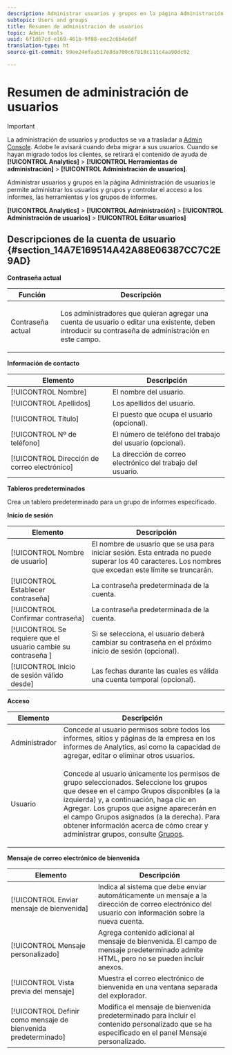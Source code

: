 ```yaml
---
description: Administrar usuarios y grupos en la página Administración de usuarios le permite administrar los usuarios y grupos y controlar el acceso a los informes, las herramientas y los grupos de informes.
subtopic: Users and groups
title: Resumen de administración de usuarios
topic: Admin tools
uuid: 6f1d67cd-e169-461b-9f08-eec2c6b4e6df
translation-type: ht
source-git-commit: 99ee24efaa517e8da700c67818c111c4aa90dc02

---
```



# Resumen de administración de usuarios

>[!IMPORTANT]
>
>La administración de usuarios y productos se va a trasladar a [Admin Console](https://helpx.adobe.com/es/enterprise/using/admin-console.html). Adobe le avisará cuando deba migrar a sus usuarios. Cuando se hayan migrado todos los clientes, se retirará el contenido de ayuda de **[!UICONTROL Analytics]** > **[!UICONTROL Herramientas de administración]** > **[!UICONTROL Administración de usuarios]**.

Administrar usuarios y grupos en la página Administración de usuarios le permite administrar los usuarios y grupos y controlar el acceso a los informes, las herramientas y los grupos de informes.

**[!UICONTROL Analytics]** > **[!UICONTROL Administración]** > **[!UICONTROL Administración de usuarios]** > **[!UICONTROL Editar usuarios]**

## Descripciones de la cuenta de usuario {#section_14A7E169514A42A88E06387CC7C2E9AD}

**Contraseña actual**

<table id="table_91D1FD20C4C1411292252364328677AF"> 
 <thead> 
  <tr> 
   <th colname="col1" class="entry"> Función </th> 
   <th colname="col2" class="entry"> Descripción </th> 
  </tr> 
 </thead>
 <tbody> 
  <tr> 
   <td colname="col1"> Contraseña actual </td> 
   <td colname="col2"> <p>Los administradores que quieran agregar una cuenta de usuario o editar una existente, deben introducir su contraseña de administración en este campo. </p> </td> 
  </tr> 
 </tbody> 
</table>

**Información de contacto**

| Elemento | Descripción |
|---|---|
| [!UICONTROL Nombre] | El nombre del usuario. |
| [!UICONTROL Apellidos] | Los apellidos del usuario. |
| [!UICONTROL Título] | El puesto que ocupa el usuario (opcional). |
| [!UICONTROL Nº de teléfono] | El número de teléfono del trabajo del usuario (opcional). |
| [!UICONTROL Dirección de correo electrónico] | La dirección de correo electrónico del trabajo del usuario. |

**Tableros predeterminados**

Crea un tablero predeterminado para un grupo de informes especificado.

**Inicio de sesión**

| Elemento | Descripción |
|---|---|
| [!UICONTROL Nombre de usuario] | El nombre de usuario que se usa para iniciar sesión. Esta entrada no puede superar los 40 caracteres. Los nombres que excedan este límite se truncarán. |
| [!UICONTROL Establecer contraseña] | La contraseña predeterminada de la cuenta. |
| [!UICONTROL Confirmar contraseña] | La contraseña predeterminada de la cuenta. |
| [!UICONTROL Se requiere que el usuario cambie su contraseña ] | Si se selecciona, el usuario deberá cambiar su contraseña en el próximo inicio de sesión (opcional). |
| [!UICONTROL Inicio de sesión válido desde] | Las fechas durante las cuales es válida una cuenta temporal (opcional). |

**Acceso**

<table id="table_5CAF9AAAE7E648B4887CEB7D682292F2"> 
 <thead> 
  <tr> 
   <th colname="col1" class="entry"> Elemento </th> 
   <th colname="col2" class="entry"> Descripción </th> 
  </tr> 
 </thead>
 <tbody> 
  <tr> 
   <td colname="col1"> <span class="wintitle"> Administrador</span> </td> 
   <td colname="col2"> Concede al usuario permisos sobre todos los informes, sitios y páginas de la empresa en los informes de Analytics, así como la capacidad de agregar, editar o eliminar otros usuarios. </td> 
  </tr> 
  <tr> 
   <td colname="col1"> <span class="wintitle"> Usuario</span> </td> 
   <td colname="col2"> <p> Concede al usuario únicamente los permisos de grupo seleccionados. Seleccione los grupos que desee en el campo <span class="uicontrol">Grupos disponibles</span> (a la izquierda) y, a continuación, haga clic en <span class="uicontrol">Agregar</span>. Los grupos que asigne aparecerán en el campo <span class="uicontrol">Grupos asignados</span> (a la derecha). Para obtener información acerca de cómo crear y administrar grupos, consulte <a href="/help/admin/user-management2/c-user-groups/groups.md"> Grupos</a>. </p> </td> 
  </tr> 
 </tbody> 
</table>

**Mensaje de correo electrónico de bienvenida**

| Elemento | Descripción |
|---|---|
| [!UICONTROL Enviar mensaje de bienvenida] | Indica al sistema que debe enviar automáticamente un mensaje a la dirección de correo electrónico del usuario con información sobre la nueva cuenta. |
| [!UICONTROL Mensaje personalizado] | Agrega contenido adicional al mensaje de bienvenida. El campo de mensaje predeterminado admite HTML, pero no se pueden incluir anexos. |
| [!UICONTROL Vista previa del mensaje] | Muestra el correo electrónico de bienvenida en una ventana separada del explorador. |
| [!UICONTROL Definir como mensaje de bienvenida predeterminado] | Modifica el mensaje de bienvenida predeterminado para incluir el contenido personalizado que se ha especificado en el panel Mensaje personalizado. |

